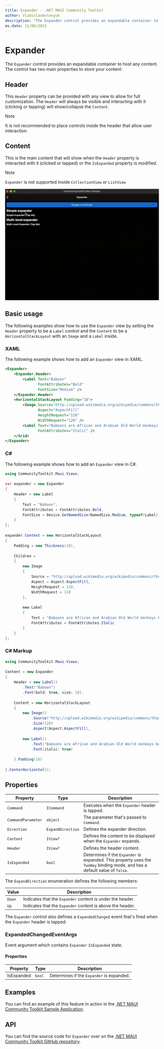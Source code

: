 ```yaml
---
title: Expander - .NET MAUI Community Toolkit
author: VladislavAntonyuk
description: "The Expander control provides an expandable container to host any content."
ms.date: 11/08/2022
---
```


# Expander

The `Expander` control provides an expandable container to host any content. The control has two main properties to store your content:

## Header

This `Header` property can be provided with any view to allow for full customization. The `Header` will always be visible and interacting with it (clicking or tapping) will show/collapse the `Content`.

> [!NOTE]
> It is not recommended to place controls inside the header that allow user interaction.

## Content

This is the main content that will show when the `Header` property is interacted with it (clicked or tapped) or the `IsExpanded` property is modified.

> [!NOTE]
> `Expander` is not supported inside `CollectionView` or `ListView`

![Screenshot of an Expander in collapsed and expanded states](../images/views/Expander.gif "Expander on Android")

## Basic usage

The following examples show how to use the `Expander` view by setting the `Header` property to be a `Label` control and the `Content` to be a `HorizontalStackLayout` with an `Image` and a `Label` inside.

### XAML

The following example shows how to add an `Expander` view in XAML.

```xml
<Expander>
    <Expander.Header>
        <Label Text="Baboon"
               FontAttributes="Bold"
               FontSize="Medium" />
    </Expander.Header>
    <HorizontalStackLayout Padding="10">
        <Image Source="http://upload.wikimedia.org/wikipedia/commons/thumb/f/fc/Papio_anubis_%28Serengeti%2C_2009%29.jpg/200px-Papio_anubis_%28Serengeti%2C_2009%29.jpg"
               Aspect="AspectFill"
               HeightRequest="120"
               WidthRequest="120" />
        <Label Text="Baboons are African and Arabian Old World monkeys belonging to the genus Papio, part of the subfamily Cercopithecinae."
               FontAttributes="Italic" />
    </Grid>
</Expander>
```

### C#

The following example shows how to add an `Expander` view in C#.

```csharp
using CommunityToolkit.Maui.Views;

var expander = new Expander
{
    Header = new Label
    {
        Text = "Baboon",
        FontAttributes = FontAttributes.Bold,
        FontSize = Device.GetNamedSize(NamedSize.Medium, typeof(Label))
    }
};

expander.Content = new HorizontalStackLayout
{
    Padding = new Thickness(10),

    Children =
    {
        new Image
        {
            Source = "http://upload.wikimedia.org/wikipedia/commons/thumb/f/fc/Papio_anubis_%28Serengeti%2C_2009%29.jpg/200px-Papio_anubis_%28Serengeti%2C_2009%29.jpg",
            Aspect = Aspect.AspectFill,
            HeightRequest = 120,
            WidthRequest = 120
        },

        new Label
        {
            Text = "Baboons are African and Arabian Old World monkeys belonging to the genus Papio, part of the subfamily Cercopithecinae.",
            FontAttributes = FontAttributes.Italic
        }
    }
};
```

### C# Markup

```csharp
using CommunityToolkit.Maui.Views;

Content = new Expander
{
    Header = new Label()
        .Text("Baboon")
        .Font(bold: true, size: 18),

    Content = new HorizontalStackLayout
    {
        new Image()
            .Source("http://upload.wikimedia.org/wikipedia/commons/thumb/f/fc/Papio_anubis_%28Serengeti%2C_2009%29.jpg/200px-Papio_anubis_%28Serengeti%2C_2009%29.jpg")
            .Size(120)
            .Aspect(Aspect.AspectFill),

        new Label()
            .Text("Baboons are African and Arabian Old World monkeys belonging to the genus Papio, part of the subfamily Cercopithecinae.")
            .Font(italic: true)

    }.Padding(10)

}.CenterHorizontal();
```

## Properties

|Property  |Type  |Description  |
|---------|---------|---------|
`Command` | `ICommand` | Executes when the `Expander` header is tapped.
`CommandParameter` | `object` | The parameter that's passed to `Command`.
`Direction` | `ExpandDirection` | Defines the expander direction.
`Content` | `IView?` | Defines the content to be displayed when the `Expander` expands.
`Header` | `IView?` | Defines the header content.
`IsExpanded` | `bool` | Determines if the `Expander` is expanded. This property uses the `TwoWay` binding mode, and has a default value of `false`.

The `ExpandDirection` enumeration defines the following members:

|Value  |Description  |
|---------|---------|
| `Down` | Indicates that the `Expander` content is under the header. |
| `Up` | Indicates that the `Expander` content is above the header. |

The `Expander` control also defines a `ExpandedChanged` event that's fired when the `Expander` header is tapped.

### ExpandedChangedEventArgs

Event argument which contains `Expander` `IsExpanded` state.

#### Properties

|Property  |Type  |Description  |
|---------|---------|---------|
| IsExpanded | `bool` | Determines if the `Expander` is expanded. |

## Examples

You can find an example of this feature in action in the [.NET MAUI Community Toolkit Sample Application](https://github.com/CommunityToolkit/Maui/blob/main/samples/CommunityToolkit.Maui.Sample/Pages/Views/ExpanderPage.xaml.cs).

## API

You can find the source code for `Expander` over on the [.NET MAUI Community Toolkit GitHub repository](https://github.com/CommunityToolkit/Maui/blob/main/src/CommunityToolkit.Maui/Views/Expander).
